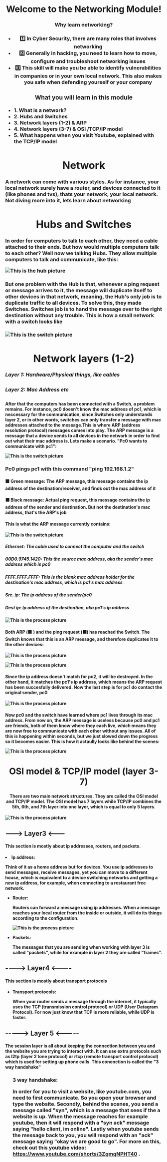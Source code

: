 <div>
  <h1 align="center">
    Welcome to the Networking Module!
  </h1>
  <h3 align="center">
    Why learn networking?
  <h3>
  <strong>
   <ul align="center">
      <li>1️⃣ In Cyber Security, there are many roles that involves networking</li>
      <li>2️⃣ Generally in hacking, you need to learn how to move, configure and troubleshoot networking issues</li>
      <li>3️⃣ This skill will make you be able to identify vulnerabilities in companies or in your own local network. This also makes you safe when defending yourself or your company</li>
    </ul>
  </strong>

<strong>
  <h3 align="center">
    What you will learn in this module
  </h3>

  <strong>
  <ul>
    <li>1. What is a network?</li>
    <li>2. Hubs and Switches</li>
    <li>3. Network layers (1-2) & ARP</li>
    <li>4. Network layers (3-7) & OSI /TCP/IP model</li>
    <li>5. What happens when you visit Youtube, explained with the TCP/IP model</li>
  </ul>
  </strong>


<div>
  <h1 align="center">Network</h1>
  <h4>A network can come with various styles. As for instance, your local network surely have a router, and devices connected to it (like phones and tvs), thats your network, your local network. Not diving more into it, lets learn about networking
  </h4>

  <h1 align="center">Hubs and Switches</h1>

  <h4>In order for computers to talk to each other, they need a cable attached to their ends. But how would multiple computers talk to each other? Well now we talking Hubs. They allow multiple computers to talk and communicate, like this:

![This is the hub picture](hub.png)
  
  </h4>

  <h4>
  But one problem with the Hub is that, whenever a ping request or message arrives to it, the message will duplicate itself to     other devices in that network, meaning, the Hub's only job is to duplicate traffic to all devices. To solve this, they made       Switches. Switches job is to hand the message over to the right destination without any trouble. This is how a small network      with a switch looks like
  </h4>

  ![This is the switch picture](switch.png)

  <h1 align="center">Network layers (1-2)</h1>

  <h5>Layer 1: Hardware/Physical things, like cables </h5>
  <h5>Layer 2: Mac Address etc</h5>
  </h4>
After that the computers has been connected with a Switch, a problem remains. For instance, pc0 doesn't know the mac address of pc1, which is neccessary for the communication, since Switches only understands layer 2, or in other words, switches can only transfer a message with mac addresses attached to the message.This is where ARP (address resolution protocol) messages comes into play. The ARP message is a message that a device sends to all devices in the network in order to find out what their mac address is. Lets make a scenario. "Pc0 wants to communicate with pc1": 
  </h4>

  ![This is the switch picture](firstscene.png)

  <h3>Pc0 pings pc1 with this command "ping 192.168.1.2"</h3>
  <h4>🟩 Green message: The ARP message, this message contains the ip address of the destination/receiver, and finds out the mac           address of it</h4>
  <h4>⬛ Black message: Actual ping request, this message contains the ip address of the sender and destination. But not the destination's mac address, that's the ARP's job
  </h4>

  <h4>This is what the ARP message currently contains:</h4>

  ![This is the switch picture](arpsent.png)

  <h5>Ethernet: The cable used to connect the computer and the switch</h5>
  <h5>00D0.9745.1420: This the source mac address, aka the sender's mac address which is pc0</h5>
  <h5>FFFF.FFFF.FFFF: This is the blank mac address holder for the destination's mac address, which is pc1's mac address</h5>
  <h5>Src. ip: The ip address of the sender/pc0</h5>
  <h5>Dest ip: Ip address of the destination, aka pc1's ip address</h5>

  ![This is the process picture](secondscene.png)

  <h4>
    Both ARP (🟩 ) and the ping request (⬛) has reached the Switch. The Switch knows that this is an ARP message, and therefore duplicates it to the other devices:
  
  </h4>

![This is the process picture](thirdscene.png)

<p></p>

![This is the process picture](secondscene.png)
  <h4>
    Since the ip address doesn't match for pc2, it will be destroyed. In the other hand, it matches the pc1's ip address, which       means the ARP request has been succesfully delivered. Now the last step is for pc1 do contact the original sender, pc0
  </h4>

  ![This is the process picture](forthscene.png)

  <h4>
    Now pc0 and the switch have learned where pc1 lives through its mac address. From now on, the ARP message is useless because pc0 and pc1 are friends, both of them know where they each live, which means they are now free to communicate with each other without any issues. All of this is happening within seconds, but we just slowed down the progress so it becomes easier. This is how it actaully looks like behind the scenes:

  ![This is the process picture](ping.png)
    
  </h4>

  <h1 align="center">OSI model & TCP/IP model (layer 3-7)</h1>

  <h4 align="center">There are two main network structures. They are called the OSI model and TCP/IP model. The OSI model has 7 layers while TCP/IP combines the 5th, 6th, and 7th layer into one layer, which is equal to only 5 layers.</h4>

  ![This is the process picture](ositcp.png)

  <h2>---> Layer3 <---</h2>

  <h4>This section is mostly about ip addresses, routers, and packets.</h4>

  <li><strong>Ip address:</strong>

  Think of it as a home address but for devices. You use ip addresses to send messages, receive messages, yet you can       move to a different house, which is equivalent to a device switching networks and getting a new ip address, for example, when    connecting to a restaurant free network.
  </li>
  
  <ul>

  <li><strong>Router:</strong>

  Routers can forward a message using ip addresses. When a message reaches your local router from the inside or outside, it will do its things according to the configuration.

  ![This is the process picture](routerr.png)
    
  </li>

  <li><strong>Packets:</strong>

  <strong>The messages that you are sending when working with layer 3 is called "packets", while for example in layer 2 they are called "frames". </strong> 
  </li>
  
</ul>

<h2>----> Layer4 <----</h2>

  <h4 >This section is mostly about transport protocols</h4>

  <ul>
   <ls>
      <li><strong>Transport protocols:</strong>

  <strong>When your router sends a message through the internet, it typically uses the TCP (transmission control protocol) or UDP (User Datagram Protocol). For now just know that TCP is more reliable, while UDP is faster.</strong> 
  </li>
   </ls>
  </ul>

  <h2>-----> Layer 5 <-----</h2>

  <h4>The session layer is all about keeping the connection between you and the website you are trying to interact with. It can use extra protocols such as l2tp (layer 2 tone protocol) or rtcp (remote transport control protocol) which is used for setting up phone calls. This conenction is called the "3 way handshake"</h4>

  <ul>

  <h3><strong>3 way handshake:</strong>

  In order for you to visit a website, like youtube.com, you need to first communicate. So you open your browser and type the website. Secondly, behind the scenes, you send a message called "syn", which is a message that sees if the a website is up. When the message reaches for example youtube, then it will respond with a "syn ack" message saying "hello client, im online". Lastly when youtube sends the message back to you, you will respond with an "ack" message saying "okay we are good to go". For more on this, check out this youtube video: https://www.youtube.com/shorts/3ZqmqNPHT40 .
  
  </h3>
</ul>
  
</div>
  
</strong>
</div>
